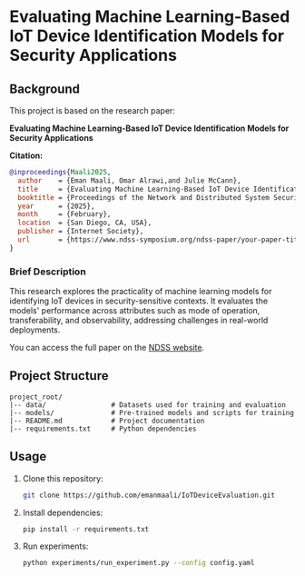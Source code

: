 # Evaluating Machine Learning-Based IoT Device Identification Models for Security Applications

## Background

This project is based on the research paper:

**Evaluating Machine Learning-Based IoT Device Identification Models for Security Applications**

**Citation:**
```bibtex
@inproceedings{Maali2025,
  author    = {Eman Maali, Omar Alrawi,and Julie McCann},
  title     = {Evaluating Machine Learning-Based IoT Device Identification Models for Security Applications},
  booktitle = {Proceedings of the Network and Distributed System Security Symposium (NDSS)},
  year      = {2025},
  month     = {February},
  location  = {San Diego, CA, USA},
  publisher = {Internet Society},
  url       = {https://www.ndss-symposium.org/ndss-paper/your-paper-title/}
}
```

### Brief Description
This research explores the practicality of machine learning models for identifying IoT devices in security-sensitive contexts. It evaluates the models' performance across attributes such as mode of operation, transferability, and observability, addressing challenges in real-world deployments. 

You can access the full paper on the [NDSS website](https://www.ndss-symposium.org/ndss-paper/your-paper-title/).


## Project Structure
```
project_root/
|-- data/                # Datasets used for training and evaluation
|-- models/              # Pre-trained models and scripts for training
|-- README.md            # Project documentation
|-- requirements.txt     # Python dependencies
```

## Usage


1. Clone this repository:
   ```bash
   git clone https://github.com/emanmaali/IoTDeviceEvaluation.git
   ```

2. Install dependencies:
   ```bash
   pip install -r requirements.txt
   ```

3. Run experiments:
   ```bash
   python experiments/run_experiment.py --config config.yaml
   ```

